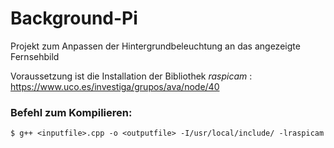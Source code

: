# Background-Pi
Projekt zum Anpassen der Hintergrundbeleuchtung an das angezeigte Fernsehbild

Voraussetzung ist die Installation der Bibliothek _raspicam_ :
https://www.uco.es/investiga/grupos/ava/node/40

### Befehl zum Kompilieren:
```
$ g++ <inputfile>.cpp -o <outputfile> -I/usr/local/include/ -lraspicam
```
